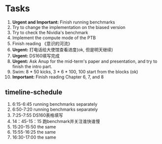 # Tasks
1. **Urgent and Important:** Finish running benchmarks
2. Try to change the implementation on the biased version
3. Try to check the Nividia's benchmark
4. Implement the compute mode of the PTB
5. Finish reading 《意识的河流》
6. **Urgent:** 打电话给大使馆查看进度(ok, 但是明天继续)
7. **Urgent:** DS160填写完成
8. **Urgent:** Ask Anup for the mid-term's paper and presentation, and try to finish the intro part.
9. Swim: 8 * 50 kicks, 3 * 6 * 100, 100 start from the blocks (ok)
10. **Important:** Finish reading Chapter 6, 7, and 8

## timeline-schedule
1. 6:15-6:45 running benchmarks separately 
2. 6:50-7:20 running benchmarks separately
3. 7:25-7:55 DS160表格填写
4. 14：45-15：15 跑benchmark并关注谁快谁慢
5. 15:20-15:50 the same
6. 15:55-16:25 the same
7. 16:30-17:00 the same

